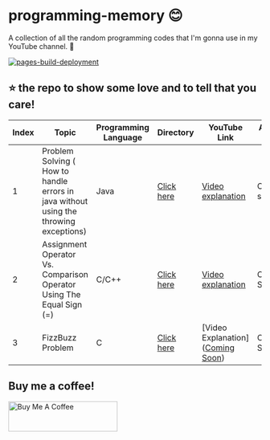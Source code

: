 # programming-memory 😊

A collection of all the random programming codes that I'm gonna use in my YouTube channel. 🎥

[![pages-build-deployment](https://github.com/FahimFBA/programming-memory/actions/workflows/pages/pages-build-deployment/badge.svg?branch=main)](https://github.com/FahimFBA/programming-memory/actions/workflows/pages/pages-build-deployment)

## ⭐ the repo to show some love and to tell that you care!

| Index | Topic                                                                                 | Programming Language | Directory                         | YouTube Link                                                     | Article Link |
| ----- | ------------------------------------------------------------------------------------- | -------------------- | --------------------------------- | ---------------------------------------------------------------- | ------------ |
| 1     | Problem Solving ( How to handle errors in java without using the throwing exceptions) | Java                 | [Click here](./27_June_2022/)     | [Video explanation](https://www.youtube.com/watch?v=-JNa1p3t9n8) | Coming soon  |
| 2     | Assignment Operator Vs. Comparison Operator Using The Equal Sign (=)                  | C/C++                | [Click here](./7_July_2022/)      | [Video explanation](https://www.youtube.com/watch?v=snruVG3deGk) | Coming Soon  |
| 3     | FizzBuzz Problem                                                                      | C                    | [Click here](./17_November_2022/) | [Video Explanation]([Coming Soon](https://youtu.be/fbRIKttEHsM)) | Coming Soon  |


## Buy me a coffee!

<a href="https://www.buymeacoffee.com/fahimbinamin" target="_blank"><img src="https://cdn.buymeacoffee.com/buttons/v2/default-green.png" alt="Buy Me A Coffee" style="height: 60px !important;width: 217px !important;" ></a>
